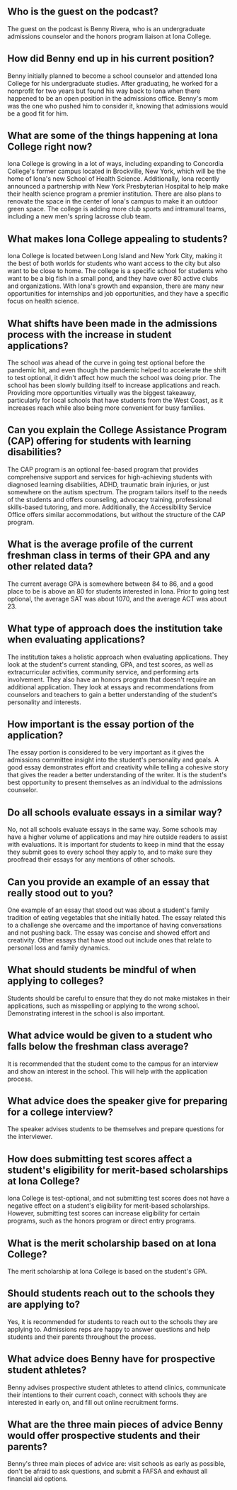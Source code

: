 ## Who is the guest on the podcast?
The guest on the podcast is Benny Rivera, who is an undergraduate admissions counselor and the honors program liaison at Iona College.

## How did Benny end up in his current position?
Benny initially planned to become a school counselor and attended Iona College for his undergraduate studies. After graduating, he worked for a nonprofit for two years but found his way back to Iona when there happened to be an open position in the admissions office. Benny's mom was the one who pushed him to consider it, knowing that admissions would be a good fit for him.

## What are some of the things happening at Iona College right now?
Iona College is growing in a lot of ways, including expanding to Concordia College's former campus located in Brockville, New York, which will be the home of Iona's new School of Health Science. Additionally, Iona recently announced a partnership with New York Presbyterian Hospital to help make their health science program a premier institution. There are also plans to renovate the space in the center of Iona's campus to make it an outdoor green space. The college is adding more club sports and intramural teams, including a new men's spring lacrosse club team. 

## What makes Iona College appealing to students?
Iona College is located between Long Island and New York City, making it the best of both worlds for students who want access to the city but also want to be close to home. The college is a specific school for students who want to be a big fish in a small pond, and they have over 80 active clubs and organizations. With Iona's growth and expansion, there are many new opportunities for internships and job opportunities, and they have a specific focus on health science.

## What shifts have been made in the admissions process with the increase in student applications?
The school was ahead of the curve in going test optional before the pandemic hit, and even though the pandemic helped to accelerate the shift to test optional, it didn't affect how much the school was doing prior. The school has been slowly building itself to increase applications and reach. Providing more opportunities virtually was the biggest takeaway, particularly for local schools that have students from the West Coast, as it increases reach while also being more convenient for busy families.

## Can you explain the College Assistance Program (CAP) offering for students with learning disabilities?
The CAP program is an optional fee-based program that provides comprehensive support and services for high-achieving students with diagnosed learning disabilities, ADHD, traumatic brain injuries, or just somewhere on the autism spectrum. The program tailors itself to the needs of the students and offers counseling, advocacy training, professional skills-based tutoring, and more. Additionally, the Accessibility Service Office offers similar accommodations, but without the structure of the CAP program.

## What is the average profile of the current freshman class in terms of their GPA and any other related data?
The current average GPA is somewhere between 84 to 86, and a good place to be is above an 80 for students interested in Iona. Prior to going test optional, the average SAT was about 1070, and the average ACT was about 23.

## What type of approach does the institution take when evaluating applications?
The institution takes a holistic approach when evaluating applications. They look at the student's current standing, GPA, and test scores, as well as extracurricular activities, community service, and performing arts involvement. They also have an honors program that doesn't require an additional application. They look at essays and recommendations from counselors and teachers to gain a better understanding of the student's personality and interests.

## How important is the essay portion of the application?
The essay portion is considered to be very important as it gives the admissions committee insight into the student's personality and goals. A good essay demonstrates effort and creativity while telling a cohesive story that gives the reader a better understanding of the writer. It is the student's best opportunity to present themselves as an individual to the admissions counselor.

## Do all schools evaluate essays in a similar way?
No, not all schools evaluate essays in the same way. Some schools may have a higher volume of applications and may hire outside readers to assist with evaluations. It is important for students to keep in mind that the essay they submit goes to every school they apply to, and to make sure they proofread their essays for any mentions of other schools. 

## Can you provide an example of an essay that really stood out to you?
One example of an essay that stood out was about a student's family tradition of eating vegetables that she initially hated. The essay related this to a challenge she overcame and the importance of having conversations and not pushing back. The essay was concise and showed effort and creativity. Other essays that have stood out include ones that relate to personal loss and family dynamics.

## What should students be mindful of when applying to colleges?
Students should be careful to ensure that they do not make mistakes in their applications, such as misspelling or applying to the wrong school. Demonstrating interest in the school is also important. 
## What advice would be given to a student who falls below the freshman class average?
It is recommended that the student come to the campus for an interview and show an interest in the school. This will help with the application process. 
## What advice does the speaker give for preparing for a college interview?
The speaker advises students to be themselves and prepare questions for the interviewer. 
## How does submitting test scores affect a student's eligibility for merit-based scholarships at Iona College?
Iona College is test-optional, and not submitting test scores does not have a negative effect on a student's eligibility for merit-based scholarships. However, submitting test scores can increase eligibility for certain programs, such as the honors program or direct entry programs.

## What is the merit scholarship based on at Iona College?
The merit scholarship at Iona College is based on the student's GPA.

## Should students reach out to the schools they are applying to?
Yes, it is recommended for students to reach out to the schools they are applying to. Admissions reps are happy to answer questions and help students and their parents throughout the process.

## What advice does Benny have for prospective student athletes?
Benny advises prospective student athletes to attend clinics, communicate their intentions to their current coach, connect with schools they are interested in early on, and fill out online recruitment forms.

## What are the three main pieces of advice Benny would offer prospective students and their parents?
Benny's three main pieces of advice are: visit schools as early as possible, don't be afraid to ask questions, and submit a FAFSA and exhaust all financial aid options.

